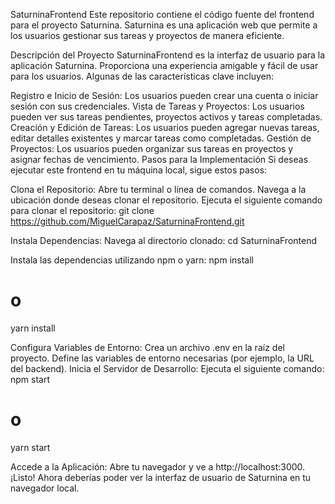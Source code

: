 SaturninaFrontend
Este repositorio contiene el código fuente del frontend para el proyecto Saturnina. Saturnina es una aplicación web que permite a los usuarios gestionar sus tareas y proyectos de manera eficiente.

Descripción del Proyecto
SaturninaFrontend es la interfaz de usuario para la aplicación Saturnina. Proporciona una experiencia amigable y fácil de usar para los usuarios. Algunas de las características clave incluyen:

Registro e Inicio de Sesión: Los usuarios pueden crear una cuenta o iniciar sesión con sus credenciales.
Vista de Tareas y Proyectos: Los usuarios pueden ver sus tareas pendientes, proyectos activos y tareas completadas.
Creación y Edición de Tareas: Los usuarios pueden agregar nuevas tareas, editar detalles existentes y marcar tareas como completadas.
Gestión de Proyectos: Los usuarios pueden organizar sus tareas en proyectos y asignar fechas de vencimiento.
Pasos para la Implementación
Si deseas ejecutar este frontend en tu máquina local, sigue estos pasos:

Clona el Repositorio:
Abre tu terminal o línea de comandos.
Navega a la ubicación donde deseas clonar el repositorio.
Ejecuta el siguiente comando para clonar el repositorio:
git clone https://github.com/MiguelCarapaz/SaturninaFrontend.git

Instala Dependencias:
Navega al directorio clonado:
cd SaturninaFrontend

Instala las dependencias utilizando npm o yarn:
npm install
# o
yarn install

Configura Variables de Entorno:
Crea un archivo .env en la raíz del proyecto.
Define las variables de entorno necesarias (por ejemplo, la URL del backend).
Inicia el Servidor de Desarrollo:
Ejecuta el siguiente comando:
npm start
# o
yarn start

Accede a la Aplicación:
Abre tu navegador y ve a http://localhost:3000.
¡Listo! Ahora deberías poder ver la interfaz de usuario de Saturnina en tu navegador local.
